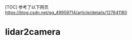 [TOC] 
参考了以下网页
https://blog.csdn.net/qq_49959714/article/details/127641180


# lidar2camera
```

```
